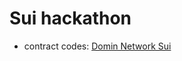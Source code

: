 # Sui hackathon

- contract codes: [Domin Network Sui](https://github.com/Domin-Network/domin-network-sui)